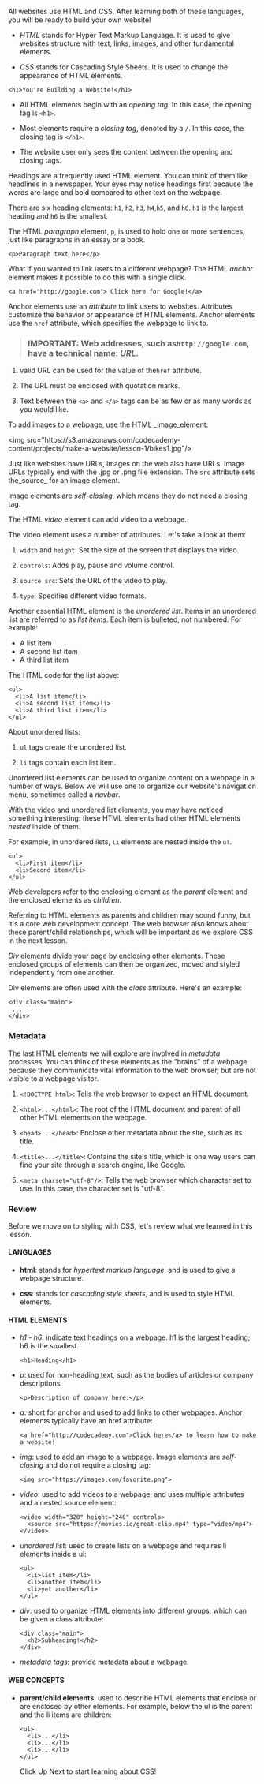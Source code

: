 All websites use HTML and CSS. After learning both of these languages, you will be ready to build your own website!

* _HTML_ stands for Hyper Text Markup Language. It is used to give websites structure with text, links, images, and other fundamental elements.

* _CSS_ stands for Cascading Style Sheets. It is used to change the appearance of HTML elements.


```
<h1>You're Building a Website!</h1>
```

* All HTML elements begin with an _opening tag_. In this case, the opening tag is `<h1>`.

* Most elements require a _closing tag_, denoted by a `/`. In this case, the closing tag is `</h1>`.

* The website user only sees the content between the opening and closing tags.


Headings are a frequently used HTML element. You can think of them like headlines in a newspaper. Your eyes may notice headings first because the words are large and bold compared to other text on the webpage.

There are six heading elements: `h1`, `h2`, `h3`, `h4`,`h5`, and `h6`. `h1` is the largest heading and `h6` is the smallest.

The HTML _paragraph_ element, `p`, is used to hold one or more sentences, just like paragraphs in an essay or a book.

```
<p>Paragraph text here</p>
```

What if you wanted to link users to a different webpage? The HTML _anchor_ element makes it possible to do this with a single click.

`<a href="http://google.com"> Click here for Google!</a>`

Anchor elements use an _attribute_ to link users to websites. Attributes customize the behavior or appearance of HTML elements. Anchor elements use the `href` attribute, which specifies the webpage to link to.

> ### **IMPORTANT**: Web addresses, such as`http://google.com`, have a technical name: _URL_.

1. valid URL can be used for the value of the`href` attribute.

2. The URL must be enclosed with quotation marks.

3. Text between the `<a>` and `</a>` tags can be as few or as many words as you would like.


To add images to a webpage, use the HTML \_image\_element:

&lt;img src="https:\/\/s3.amazonaws.com\/codecademy-content\/projects\/make-a-website\/lesson-1\/bikes1.jpg"\/&gt;

Just like websites have URLs, images on the web also have URLs. Image URLs typically end with the .jpg or .png file extension. The `src` attribute sets the_source_ for an image element.

Image elements are _self-closing_, which means they do not need a closing tag.

The HTML _video_ element can add video to a webpage.

The video element uses a number of attributes. Let's take a look at them:

1. `width` and `height`: Set the size of the screen that displays the video.

2. `controls`: Adds play, pause and volume control.

3. `source src`: Sets the URL of the video to play.

4. `type`: Specifies different video formats.


Another essential HTML element is the _unordered list_. Items in an unordered list are referred to as _list items_. Each item is bulleted, not numbered. For example:

* A list item
* A second list item
* A third list item

The HTML code for the list above:

```
<ul>
  <li>A list item</li>
  <li>A second list item</li>
  <li>A third list item</li>
</ul>
```

About unordered lists:

1. `ul` tags create the unordered list.

2. `li` tags contain each list item.


Unordered list elements can be used to organize content on a webpage in a number of ways. Below we will use one to organize our website's navigation menu, sometimes called a _navbar_.

With the video and unordered list elements, you may have noticed something interesting: these HTML elements had other HTML elements _nested_ inside of them.

For example, in unordered lists, `li` elements are nested inside the `ul`.

```
<ul>
  <li>First item</li> 
  <li>Second item</li>
</ul>
```

Web developers refer to the enclosing element as the _parent_ element and the enclosed elements as _children_.

Referring to HTML elements as parents and children may sound funny, but it's a core web development concept. The web browser also knows about these parent\/child relationships, which will be important as we explore CSS in the next lesson.

_Div_ elements divide your page by enclosing other elements. These enclosed groups of elements can then be organized, moved and styled independently from one another.

Div elements are often used with the _class_ attribute. Here's an example:

```
<div class="main">
 ...
</div>
```

### Metadata

The last HTML elements we will explore are involved in _metadata_ processes. You can think of these elements as the "brains" of a webpage because they communicate vital information to the web browser, but are not visible to a webpage visitor.

1. `<!DOCTYPE html>`: Tells the web browser to expect an HTML document.

1. `<html>...</html>`: The root of the HTML document and parent of all other HTML elements on the webpage.

1. `<head>...</head>`: Enclose other metadata about the site, such as its title.

1. `<title>...</title>`: Contains the site's title, which is one way users can find your site through a search engine, like Google.

1. `<meta charset="utf-8"/>`: Tells the web browser which character set to use. In this case, the character set is "utf-8".

### Review



Before we move on to styling with CSS, let's review what we learned in this lesson.

#### LANGUAGES

* **html**: stands for _hypertext markup language_, and is used to give a webpage structure.




* **css**: stands for _cascading style sheets_, and is used to style HTML elements.

#### HTML ELEMENTS

* _h1 - h6_: indicate text headings on a webpage. h1 is the largest heading; h6 is the smallest.

  ```
  <h1>Heading</h1>
  ```

* _p_: used for non-heading text, such as the bodies of articles or company descriptions.

  ```
  <p>Description of company here.</p>
  ```

* _a_: short for anchor and used to add links to other webpages. Anchor elements typically have an href attribute:

  ```
  <a href="http://codecademy.com">Click here</a> to learn how to make a website!
  ```

* _img_: used to add an image to a webpage. Image elements are _self-closing_ and do not require a closing tag:

  ```
  <img src="https://images.com/favorite.png">
  ```

* _video_: used to add videos to a webpage, and uses multiple attributes and a nested source element:

  ```
  <video width="320" height="240" controls>
    <source src="https://movies.io/great-clip.mp4" type="video/mp4">
  </video>
  ```

* _unordered list_: used to create lists on a webpage and requires li elements inside a ul:

  ```
  <ul>
    <li>list item</li>
    <li>another item</li>
    <li>yet another</li>
  </ul>
  ```

* _div_: used to organize HTML elements into different groups, which can be given a class attribute:

  ```
  <div class="main">
    <h2>Subheading!</h2>
  </div>
  ```

* _metadata tags_: provide metadata about a webpage.


#### WEB CONCEPTS

* **parent\/child elements**: used to describe HTML elements that enclose or are enclosed by other elements. For example, below the ul is the parent and the li items are children:

  ```
  <ul>
    <li>...</li>
    <li>...</li>
    <li>...</li>
  </ul>
  ```

  Click Up Next to start learning about CSS!


